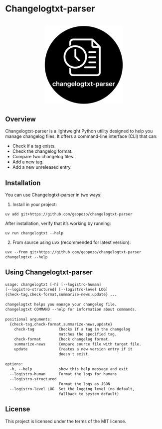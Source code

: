 # Changelogtxt-parser

<h1 align="center">
	<img
        height="250"
		alt="changelogtxt_small"
		src="./logo.png">
</h1>

## Overview

Changelogtxt-parser is a lightweight Python utility designed to help you manage changelog files. It offers a command-line interface (CLI) that can:

- Check if a tag exists.
- Check the changelog format.
- Compare two changelog files.
- Add a new tag.
- Add a new unreleased entry.

## Installation

You can use Changelogtxt-parser in two ways:

1. Install in your project:

<div class="termy">

```console
uv add git+https://github.com/geopozo/changelogtxt-parser
```

</div>

After installation, verify that it’s working by running:

<div class="termy">

```console
uv run changelogtxt --help
```

</div>

2. From source using uvx (recommended for latest version):

<div class="termy">

```console
uvx --from git+https://github.com/geopozo/changelogtxt-parser changelogtxt --help
```

</div>

## Using Changelogtxt-parser

<div class="termy">

```console
usage: changelogtxt [-h] [--logistro-human]
[--logistro-structured] [--logistro-level LOG]
{check-tag,check-format,summarize-news,update} ...

changelogtxt helps you manage your changelog file.
changelogtxt COMMAND --help for information about commands.

positional arguments:
  {check-tag,check-format,summarize-news,update}
    check-tag           Checks if a tag in the changelog
                        matches the specified tag.
    check-format        Check changelog format.
    summarize-news      Compare source file with target file.
    update              Creates a new version entry if it
                        doesn't exist.

options:
  -h, --help            show this help message and exit
  --logistro-human      Format the logs for humans
  --logistro-structured
                        Format the logs as JSON
  --logistro-level LOG  Set the logging level (no default,
                        fallback to system default)
```

</div>

## License

This project is licensed under the terms of the MIT license.
